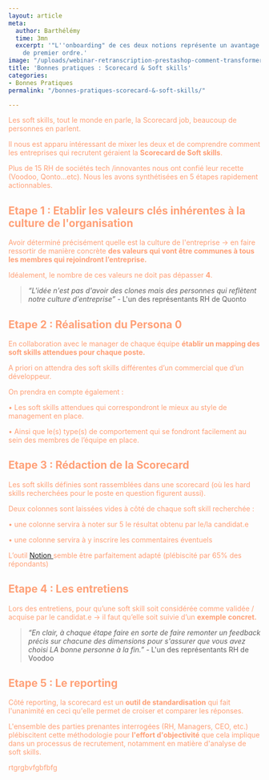 ```yaml
---
layout: article
meta:
  author: Barthélémy
  time: 3mn
  excerpt: '"L''onboarding" de ces deux notions représente un avantage concurrentiel
    de premier ordre.'
image: "/uploads/webinar-retranscription-prestashop-comment-transformer-la-periode-d-essai-a-tous-les-couts-7.png"
title: 'Bonnes pratiques : Scorecard & Soft skills'
categories:
- Bonnes Pratiques
permalink: "/bonnes-pratiques-scorecard-&-soft-skills/"

---
```

Les soft skills, tout le monde en parle, la Scorecard job, beaucoup de personnes en parlent.

Il nous est apparu intéressant de mixer les deux et de comprendre comment les entreprises qui recrutent géraient la **Scorecard de Soft skills**.

Plus de 15 RH de sociétés tech /innovantes nous ont confié leur recette (Voodoo, Qonto...etc). Nous les avons synthétisées en 5 étapes rapidement actionnables.

## **Etape 1 : Etablir les valeurs clés inhérentes à la culture de l'organisation**

Avoir déterminé précisément quelle est la culture de l'entreprise → en faire ressortir de manière concrète **des valeurs qui vont être communes à tous les membres qui rejoindront l’entreprise.**

Idéalement, le nombre de ces valeurs ne doit pas dépasser **4**.

> _“L'idée n'est pas d'avoir des clones mais des personnes qui reflètent notre culture d'entreprise” -_ L'un des représentants RH de Quonto

## **Etape 2 : Réalisation du Persona 0**

En collaboration avec le manager de chaque équipe **établir un mapping des soft skills attendues pour chaque poste.**

A priori on attendra des soft skills différentes d’un commercial que d’un développeur.

On prendra en compte également :

• Les soft skills attendues qui correspondront le mieux au style de management en place.

• Ainsi que le(s) type(s) de comportement qui se fondront facilement au sein des membres de l’équipe en place.

## **Etape 3 : Rédaction de la Scorecard**

Les soft skills définies sont rassemblées dans une scorecard (où les hard skills recherchées pour le poste en question figurent aussi).

Deux colonnes sont laissées vides à côté de chaque soft skill recherchée :

•  une colonne servira à noter sur 5 le résultat obtenu par le/la candidat.e

• une colonne servira à y inscrire les commentaires éventuels

L’outil [Notion ](https://www.notion.so)semble être parfaitement adapté (plébiscité par 65% des répondants)

## **Etape 4 : Les entretiens**

Lors des entretiens, pour qu’une soft skill soit considérée comme validée / acquise par le candidat.e → il faut qu’elle soit suivie d’un **exemple** **concret.**

> _“En clair, à chaque étape faire en sorte de faire remonter un feedback précis sur chacune des dimensions pour s'assurer que vous avez choisi LA bonne personne à la fin.” -_ L'un des représentants RH de Voodoo

## **Etape 5 : Le reporting**

Côté reporting, la scorecard est un **outil de standardisation** qui fait l'unanimité en ceci qu'elle permet de croiser et comparer les réponses.

L'ensemble des parties prenantes interrogées (RH, Managers, CEO, etc.) plébiscitent cette méthodologie pour **l'effort d'objectivité** que cela implique dans un processus de recrutement, notamment en matière d'analyse de soft skills.
<!-- Start of HubSpot Embed Code -->
<script type="text/javascript" id="hs-script-loader" async defer src="//js.hs-scripts.com/9017898.js"></script>
<!-- End of HubSpot Embed Code -->

<style> body="background-color:rgb(255,0,0);"
</style></head>

rtgrgbvfgbfbfg
<style> body { color: #FFA077; } </style ><head>
